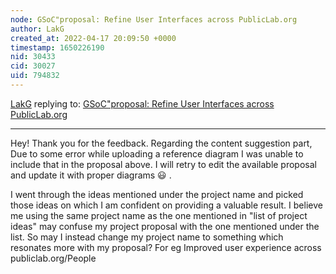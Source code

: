 ```yaml
---
node: GSoC"proposal: Refine User Interfaces across PublicLab.org 
author: LakG
created_at: 2022-04-17 20:09:50 +0000
timestamp: 1650226190
nid: 30433
cid: 30027
uid: 794832
---
```




[LakG](../profile/LakG) replying to: [GSoC"proposal: Refine User Interfaces across PublicLab.org ](../notes/LakG/04-15-2022/gsoc-proposal-refine-user-interfaces-across-publiclab-org)

----
Hey! Thank you for the feedback. Regarding the content suggestion part, Due to some error while uploading a reference diagram I was unable to include that in the proposal above. I will retry to edit the available proposal and update it with proper diagrams 😃 .

I went through the ideas mentioned under the project name and picked those ideas on which I am confident on providing a valuable result. I believe me using the same project name as the one mentioned in "list of project ideas" may confuse my project proposal with the one mentioned under the list. So may I instead change my project name to something which resonates more with my proposal? For eg Improved user experience across publiclab.org/People
